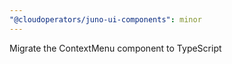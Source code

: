 ```yaml
---
"@cloudoperators/juno-ui-components": minor
---
```


Migrate the ContextMenu component to TypeScript
